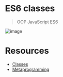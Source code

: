 # ES6 classes

> OOP
> JavaScript
> ES6

![image](https://github.com/RichardMiruka/alx-backend-javascript/assets/105627752/4a565ea4-bc43-42dd-be7a-6ce67b5f960c)

# Resources

* [Classes](https://intranet.alxswe.com/rltoken/ke2dSL31JbpAUBW0qWE9WA) 
* [Metaprogramming](https://intranet.alxswe.com/rltoken/6OgF5QGbYclp_cwATfq-0g)
